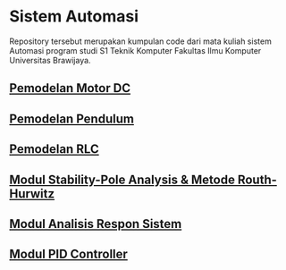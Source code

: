 # Sistem Automasi # 

Repository tersebut merupakan kumpulan code dari mata kuliah sistem Automasi program studi S1 Teknik Komputer Fakultas Ilmu Komputer Universitas Brawijaya.

## [Pemodelan Motor DC](https://github.com/hydekage/Sistem-Automasi/blob/master/SISTEM_OTOMASI_MODUL_MOTOR_DC.ipynb)
## [Pemodelan Pendulum](https://github.com/hydekage/Sistem-Automasi/blob/master/SISTEM_OTOMASI_MODUL_PENDULUM.ipynb)
## [Pemodelan RLC](https://github.com/hydekage/Sistem-Automasi/blob/master/SISTEM_OTOMASI_MODUL_RLC.ipynb)
## [Modul Stability-Pole Analysis & Metode Routh-Hurwitz](https://github.com/hydekage/Sistem-Automasi/blob/master/SISTEM_OTOMASI_MODUL_STABILITY.ipynb)
## [Modul Analisis Respon Sistem](https://github.com/hydekage/Sistem-Automasi/blob/master/Analisis_Sistem_Response.ipynb)
## [Modul PID Controller](https://github.com/hydekage/Sistem-Automasi/blob/master/Modul_PID_Controller.ipynb)

